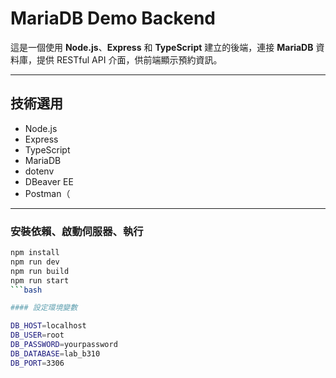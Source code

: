 # MariaDB Demo Backend

這是一個使用 **Node.js**、**Express** 和 **TypeScript** 建立的後端，連接 **MariaDB** 資料庫，提供 RESTful API 介面，供前端顯示預約資訊。

---

## 技術選用
- Node.js
- Express
- TypeScript
- MariaDB
- dotenv
- DBeaver EE
- Postman（

---

###  安裝依賴、啟動伺服器、執行

```bash
npm install
npm run dev
npm run build
npm run start
```bash

#### 設定環境變數

DB_HOST=localhost
DB_USER=root
DB_PASSWORD=yourpassword
DB_DATABASE=lab_b310
DB_PORT=3306




